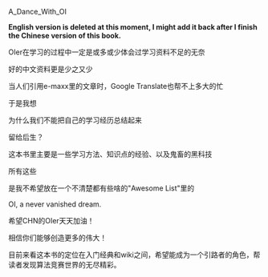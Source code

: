 A_Dance_With_OI

**English version is deleted at this moment, I might add it back after I finish the Chinese version of this book.**

OIer在学习的过程中一定是或多或少体会过学习资料不足的无奈

好的中文资料更是少之又少

当人们引用e-maxx里的文章时，Google Translate也帮不上多大的忙

于是我想

为什么我们不能把自己的学习经历总结起来

留给后生？

这本书里主要是一些学习方法、知识点的经验、以及鬼畜的黑科技

所有这些

是我不希望放在一个不清楚都有些啥的"Awesome List"里的

OI, a never vanished dream.

希望CHN的OIer天天加油！

相信你们能够创造更多的伟大！

目前来看这本书的定位在入门经典和wiki之间，希望能成为一个引路者的角色，帮读者发现算法竞赛世界的无尽精彩。
